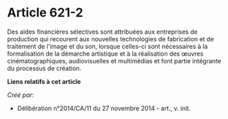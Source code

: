 # Article 621-2

Des aides financières sélectives sont attribuées aux entreprises de production qui recourent aux nouvelles technologies de
fabrication et de traitement de l'image et du son, lorsque celles-ci sont nécessaires à la formalisation de la démarche
artistique et à la réalisation des œuvres cinématographiques, audiovisuelles et multimédias et font partie intégrante du
processus de création.

**Liens relatifs à cet article**

_Créé par_:

  - Délibération n°2014/CA/11 du 27 novembre 2014 - art., v. init.
